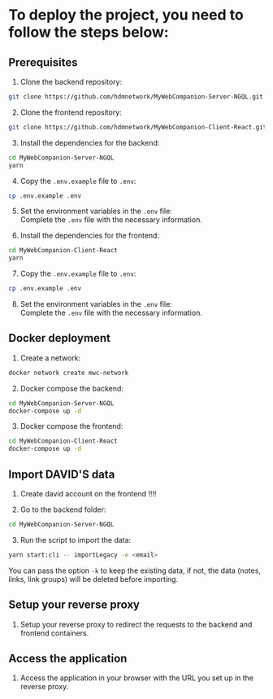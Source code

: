 # To deploy the project, you need to follow the steps below:

## Prerequisites
1. Clone the backend repository:
```bash
git clone https://github.com/hdmnetwork/MyWebCompanion-Server-NGQL.git
```

2. Clone the frontend repository:
```bash
git clone https://github.com/hdmnetwork/MyWebCompanion-Client-React.git
```

3. Install the dependencies for the backend:
```bash
cd MyWebCompanion-Server-NGQL
yarn
```

4. Copy the `.env.example` file to `.env`:
```bash
cp .env.example .env
```

5. Set the environment variables in the `.env` file:  
Complete the `.env` file with the necessary information.

6. Install the dependencies for the frontend:
```bash
cd MyWebCompanion-Client-React
yarn
```

7. Copy the `.env.example` file to `.env`:
```bash
cp .env.example .env
```

8. Set the environment variables in the `.env` file:  
Complete the `.env` file with the necessary information.


## Docker deployment

1. Create a network:
```bash
docker network create mwc-network
```

2. Docker compose the backend:
```bash
cd MyWebCompanion-Server-NGQL
docker-compose up -d
```

3. Docker compose the frontend:
```bash
cd MyWebCompanion-Client-React
docker-compose up -d
```

## Import DAVID'S data

1. Create david account on the frontend !!!!

2. Go to the backend folder:
```bash
cd MyWebCompanion-Server-NGQL
```

3. Run the script to import the data:
```bash
yarn start:cli -- importLegacy -e <email>
```
You can pass the option `-k` to keep the existing data, if not, the data (notes, links, link groups) will be deleted before importing.

## Setup your reverse proxy

1. Setup your reverse proxy to redirect the requests to the backend and frontend containers.

## Access the application

1. Access the application in your browser with the URL you set up in the reverse proxy.





